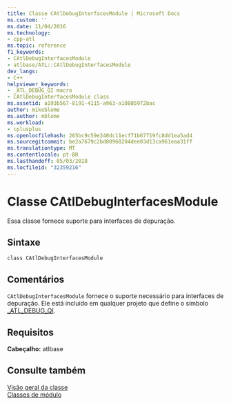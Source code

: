 ```yaml
---
title: Classe CAtlDebugInterfacesModule | Microsoft Docs
ms.custom: ''
ms.date: 11/04/2016
ms.technology:
- cpp-atl
ms.topic: reference
f1_keywords:
- CAtlDebugInterfacesModule
- atlbase/ATL::CAtlDebugInterfacesModule
dev_langs:
- C++
helpviewer_keywords:
- _ATL_DEBUG_QI macro
- CAtlDebugInterfacesModule class
ms.assetid: a193b567-8191-4115-a963-a10805972bac
author: mikeblome
ms.author: mblome
ms.workload:
- cplusplus
ms.openlocfilehash: 265bc9c59e240dc11ecf71b67719fc8dd1ea5ad4
ms.sourcegitcommit: be2a7679c2bd80968204dee03d13ca961eaa31ff
ms.translationtype: MT
ms.contentlocale: pt-BR
ms.lasthandoff: 05/03/2018
ms.locfileid: "32359216"
---
```

# <a name="catldebuginterfacesmodule-class"></a>Classe CAtlDebugInterfacesModule
Essa classe fornece suporte para interfaces de depuração.  
  
## <a name="syntax"></a>Sintaxe  
  
```
class CAtlDebugInterfacesModule
```  
  
## <a name="remarks"></a>Comentários  
 `CAtlDebugInterfacesModule` fornece o suporte necessário para interfaces de depuração. Ele está incluído em qualquer projeto que define o símbolo [_ATL_DEBUG_QI](debugging-and-error-reporting-macros.md#_atl_debug_qi).  
  
## <a name="requirements"></a>Requisitos  
 **Cabeçalho:** atlbase  
  
## <a name="see-also"></a>Consulte também  
 [Visão geral da classe](../../atl/atl-class-overview.md)   
 [Classes de módulo](../../atl/atl-module-classes.md)
